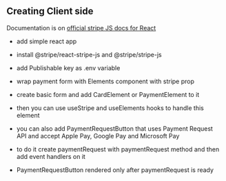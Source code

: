 ## Creating Client side

Documentation is on [official stripe JS docs for React](https://stripe.com/docs/stripe-js/react)

- add simple react app
- install @stripe/react-stripe-js and @stripe/stripe-js
- add Publishable key as .env variable
- wrap payment form with Elements component with stripe prop
- create basic form and add CardElement or PaymentElement to it
- then you can use useStripe and useElements hooks to handle this element

- you can also add PaymentRequestButton that uses Payment Request API and accept Apple Pay, Google Pay and Microsoft Pay
- to do it create paymentRequest with paymentRequest method and then add event handlers on it
- PaymentRequestButton rendered only after paymentRequest is ready
